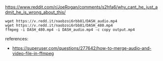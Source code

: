 https://www.reddit.com/r/JoeRogan/comments/s2hfa6/why_cant_he_just_admit_he_is_wrong_about_this/

```
wget https://v.redd.it/naobzoi6rbb81/DASH_audio.mp4
wget https://v.redd.it/naobzoi6rbb81/DASH_480.mp4
ffmpeg -i DASH_480.mp4 -i DASH_audio.mp4 -c copy output.mp4
```

references:

* https://superuser.com/questions/277642/how-to-merge-audio-and-video-file-in-ffmpeg